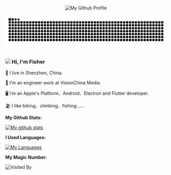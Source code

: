 <!--<div style="text-align:center">
  <img src="https://p.ipic.vip/dsbb0u.gif" alt="My Github Profile" style="width: 600px; height: auto;" />
</div>-->

<p align="center">
  <img src="https://p.ipic.vip/dsbb0u.gif" alt="My Github Profile" style="width: 600px; height: auto;" />
</p>

<picture>
  <source media="(prefers-color-scheme: dark)" srcset="https://raw.githubusercontent.com/fisher158163/fisher158163/output/github-contribution-grid-snake-dark.svg">
  <source media="(prefers-color-scheme: light)" srcset="https://raw.githubusercontent.com/fisher158163/fisher158163/output/github-contribution-grid-snake.svg">
  <img alt="github contribution grid snake animation" src="https://raw.githubusercontent.com/fisher158163/fisher158163/output/github-contribution-grid-snake.svg">
</picture>

<!--<h3>
 <img src="assets/hello.gif" width="64"/>
  Hi, I'm Fisher
</h3>-->

<!--<h3>
 <img src="assets/drag.gif" width="64"/>
  Hi, I'm Fisher
</h3>-->

<h3>
 <img src="https://p.ipic.vip/67yvjm.gif" width="64"/>
  Hi, I'm Fisher
</h3>

<!--<h3>
 <img src="https://github.com/fisher158163/fisher158163/blob/main/assets/hello.gif" width="64"/>
  Hi, I'm Fisher
</h3>-->

📍 I live in Shenzhen, China.

🏢 I’m an engineer work at VisionChina Media.

🖥 I’m an  Apple's Platform、Android、Electron and Flutter developer.

🏖 I like biking、climbing、fishing......

**My Github Stats:**

[![My github stats](https://github-readme-stats.vercel.app/api?username=fisher158163&count_private=true&show_icons=true&theme=buefy&hide=contribs,prs,issues)](https://github.com/fisher158163) 

**I Used Languages:**

[![My Languages](https://github-readme-stats.vercel.app/api/top-langs/?username=fisher158163&layout=compact&langs_count=8&theme=buefy)](https://github.com/fisher158163)

**My Magic Number:**

![Visited By](https://count.getloli.com/get/@fisher158163?theme=gelbooru)
